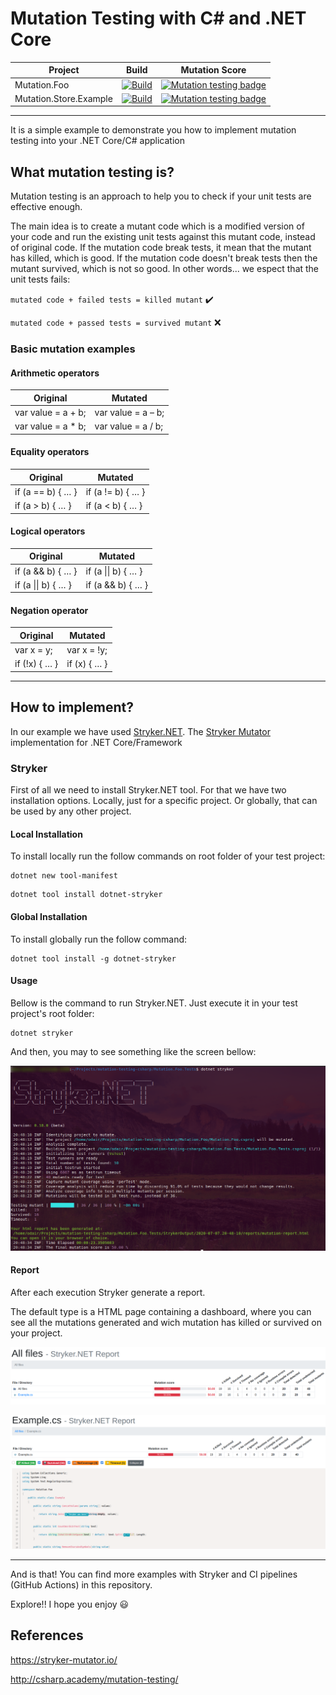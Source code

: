 # Mutation Testing with C# and .NET Core

|Project|Build|Mutation Score|
|--|--|--|
|Mutation.Foo|[![Build](https://github.com/odair-pedro/mutation-testing-csharp/workflows/Build/badge.svg)](https://github.com/odair-pedro/mutation-testing-csharp/actions?query=workflow%3ABuild)|[![Mutation testing badge](https://img.shields.io/endpoint?style=flat&url=https%3A%2F%2Fbadge-api.stryker-mutator.io%2Fgithub.com%2Fodair-pedro%2Fmutation-testing-csharp%2Fmaster-mutation-foo)](https://dashboard.stryker-mutator.io/reports/github.com/odair-pedro/mutation-testing-csharp/master-mutation-foo)|
|Mutation.Store.Example|[![Build](https://github.com/odair-pedro/mutation-testing-csharp/workflows/Build/badge.svg)](https://github.com/odair-pedro/mutation-testing-csharp/actions?query=workflow%3ABuild)|[![Mutation testing badge](https://img.shields.io/endpoint?style=flat&url=https%3A%2F%2Fbadge-api.stryker-mutator.io%2Fgithub.com%2Fodair-pedro%2Fmutation-testing-csharp%2Fmaster-mutation-store-example)](https://dashboard.stryker-mutator.io/reports/github.com/odair-pedro/mutation-testing-csharp/master-mutation-store-example)|

---

It is a simple example to demonstrate you how to implement mutation testing into your .NET Core/C# application

## What mutation testing is?
Mutation testing is an approach to help you to check if your unit tests are effective enough.

The main idea is to create a mutant code which is a modified version of your code and run the existing unit tests against this mutant code, instead of original code.
If the mutation code break tests, it mean that the mutant has killed, which is good. If the mutation code doesn't break tests then the mutant survived, which is not so good. In other words... we espect that the unit tests fails:

`mutated code + failed tests = killed mutant` :heavy_check_mark:

`mutated code + passed tests = survived mutant` :x:

### Basic mutation examples

#### Arithmetic operators

|Original|Mutated|
|--|--|
|var value = a + b;|var value = a – b;|
|var value = a * b;|var value = a / b;|

#### Equality operators

|Original|Mutated|
|--|--|
|if (a == b) { … }|if (a != b) { … }|
|if (a > b) { … }|if (a < b) { … }|

#### Logical operators

|Original|Mutated|
|--|--|
|if (a && b) { … }|if (a \|\| b) { … }|
|if (a \|\| b) { … }|if (a && b) { … }|

#### Negation operator

|Original|Mutated|
|--|--|
|var x = y;|var x = !y;|
|if (!x) { … }|if (x) { … }|


---


## How to implement?
In our example we have used [Stryker.NET](https://github.com/stryker-mutator/stryker-net). The [Stryker Mutator](https://stryker-mutator.io/) implementation for .NET Core/Framework


### Stryker
First of all we need to install Stryker.NET tool. For that we have two installation options. Locally, just for a specific project. Or globally, that can be used by any other project.

#### Local Installation
To install locally run the follow commands on root folder of your test project:

``` 	
dotnet new tool-manifest
```

```
dotnet tool install dotnet-stryker
```

#### Global Installation
To install globally run the follow command:

```
dotnet tool install -g dotnet-stryker
```

#### Usage
Bellow is the command to run Stryker.NET. Just execute it in your test project's root folder:

```
dotnet stryker
```

And then, you may to see something like the screen bellow:

![Screenshot](.files/stryker-screenshot.png)

#### Report
After each execution Stryker generate a report. 

The default type is a HTML page containing a dashboard, where you can see all the mutations generated and wich mutation has killed or survived on your project.

![Screenshot](.files/stryker-dash-screenshot-1.png)

![Screenshot](.files/stryker-dash-screenshot-2.png)

----

And is that! You can find more examples with Stryker and CI pipelines (GitHub Actions) in this repository. 

Explore!! I hope you enjoy :smiley:


## References

https://stryker-mutator.io/ 

http://csharp.academy/mutation-testing/
